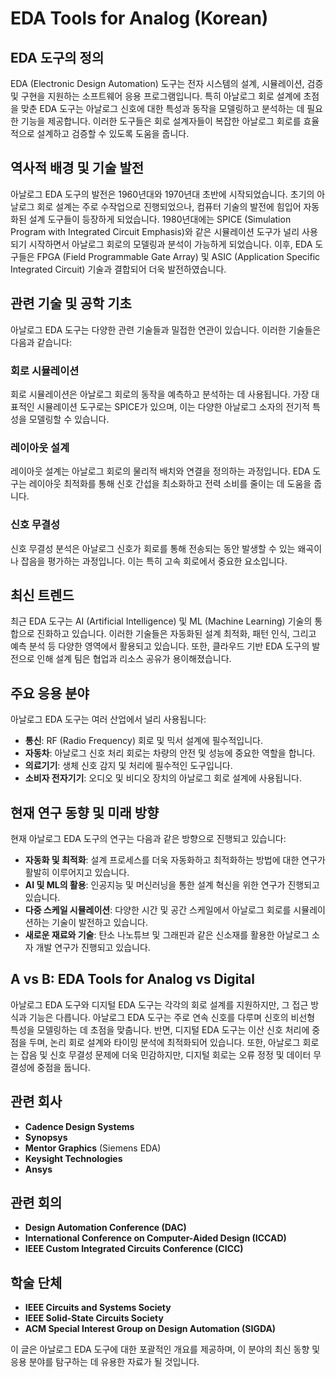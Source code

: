 # EDA Tools for Analog (Korean)

## EDA 도구의 정의
EDA (Electronic Design Automation) 도구는 전자 시스템의 설계, 시뮬레이션, 검증 및 구현을 지원하는 소프트웨어 응용 프로그램입니다. 특히 아날로그 회로 설계에 초점을 맞춘 EDA 도구는 아날로그 신호에 대한 특성과 동작을 모델링하고 분석하는 데 필요한 기능을 제공합니다. 이러한 도구들은 회로 설계자들이 복잡한 아날로그 회로를 효율적으로 설계하고 검증할 수 있도록 도움을 줍니다.

## 역사적 배경 및 기술 발전
아날로그 EDA 도구의 발전은 1960년대와 1970년대 초반에 시작되었습니다. 초기의 아날로그 회로 설계는 주로 수작업으로 진행되었으나, 컴퓨터 기술의 발전에 힘입어 자동화된 설계 도구들이 등장하게 되었습니다. 1980년대에는 SPICE (Simulation Program with Integrated Circuit Emphasis)와 같은 시뮬레이션 도구가 널리 사용되기 시작하면서 아날로그 회로의 모델링과 분석이 가능하게 되었습니다. 이후, EDA 도구들은 FPGA (Field Programmable Gate Array) 및 ASIC (Application Specific Integrated Circuit) 기술과 결합되어 더욱 발전하였습니다.

## 관련 기술 및 공학 기초
아날로그 EDA 도구는 다양한 관련 기술들과 밀접한 연관이 있습니다. 이러한 기술들은 다음과 같습니다:

### 회로 시뮬레이션
회로 시뮬레이션은 아날로그 회로의 동작을 예측하고 분석하는 데 사용됩니다. 가장 대표적인 시뮬레이션 도구로는 SPICE가 있으며, 이는 다양한 아날로그 소자의 전기적 특성을 모델링할 수 있습니다.

### 레이아웃 설계
레이아웃 설계는 아날로그 회로의 물리적 배치와 연결을 정의하는 과정입니다. EDA 도구는 레이아웃 최적화를 통해 신호 간섭을 최소화하고 전력 소비를 줄이는 데 도움을 줍니다.

### 신호 무결성
신호 무결성 분석은 아날로그 신호가 회로를 통해 전송되는 동안 발생할 수 있는 왜곡이나 잡음을 평가하는 과정입니다. 이는 특히 고속 회로에서 중요한 요소입니다.

## 최신 트렌드
최근 EDA 도구는 AI (Artificial Intelligence) 및 ML (Machine Learning) 기술의 통합으로 진화하고 있습니다. 이러한 기술들은 자동화된 설계 최적화, 패턴 인식, 그리고 예측 분석 등 다양한 영역에서 활용되고 있습니다. 또한, 클라우드 기반 EDA 도구의 발전으로 인해 설계 팀은 협업과 리소스 공유가 용이해졌습니다.

## 주요 응용 분야
아날로그 EDA 도구는 여러 산업에서 널리 사용됩니다:

- **통신**: RF (Radio Frequency) 회로 및 믹서 설계에 필수적입니다.
- **자동차**: 아날로그 신호 처리 회로는 차량의 안전 및 성능에 중요한 역할을 합니다.
- **의료기기**: 생체 신호 감지 및 처리에 필수적인 도구입니다.
- **소비자 전자기기**: 오디오 및 비디오 장치의 아날로그 회로 설계에 사용됩니다.

## 현재 연구 동향 및 미래 방향
현재 아날로그 EDA 도구의 연구는 다음과 같은 방향으로 진행되고 있습니다:

- **자동화 및 최적화**: 설계 프로세스를 더욱 자동화하고 최적화하는 방법에 대한 연구가 활발히 이루어지고 있습니다.
- **AI 및 ML의 활용**: 인공지능 및 머신러닝을 통한 설계 혁신을 위한 연구가 진행되고 있습니다.
- **다중 스케일 시뮬레이션**: 다양한 시간 및 공간 스케일에서 아날로그 회로를 시뮬레이션하는 기술이 발전하고 있습니다.
- **새로운 재료와 기술**: 탄소 나노튜브 및 그래핀과 같은 신소재를 활용한 아날로그 소자 개발 연구가 진행되고 있습니다.

## A vs B: EDA Tools for Analog vs Digital
아날로그 EDA 도구와 디지털 EDA 도구는 각각의 회로 설계를 지원하지만, 그 접근 방식과 기능은 다릅니다. 아날로그 EDA 도구는 주로 연속 신호를 다루며 신호의 비선형 특성을 모델링하는 데 초점을 맞춥니다. 반면, 디지털 EDA 도구는 이산 신호 처리에 중점을 두며, 논리 회로 설계와 타이밍 분석에 최적화되어 있습니다. 또한, 아날로그 회로는 잡음 및 신호 무결성 문제에 더욱 민감하지만, 디지털 회로는 오류 정정 및 데이터 무결성에 중점을 둡니다.

## 관련 회사
- **Cadence Design Systems**
- **Synopsys**
- **Mentor Graphics** (Siemens EDA)
- **Keysight Technologies**
- **Ansys**

## 관련 회의
- **Design Automation Conference (DAC)**
- **International Conference on Computer-Aided Design (ICCAD)**
- **IEEE Custom Integrated Circuits Conference (CICC)**

## 학술 단체
- **IEEE Circuits and Systems Society**
- **IEEE Solid-State Circuits Society**
- **ACM Special Interest Group on Design Automation (SIGDA)**

이 글은 아날로그 EDA 도구에 대한 포괄적인 개요를 제공하며, 이 분야의 최신 동향 및 응용 분야를 탐구하는 데 유용한 자료가 될 것입니다.
